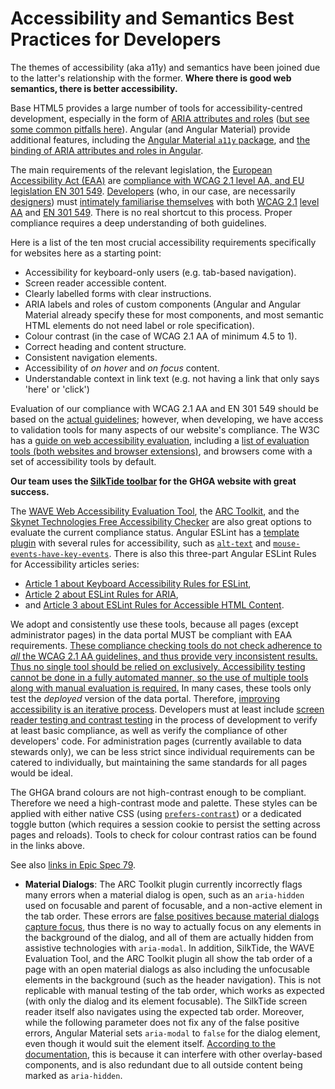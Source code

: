# Accessibility and Semantics Best Practices for Developers

The themes of accessibility (aka a11y) and semantics have been joined due to the latter's relationship with the former.
**Where there is good web semantics, there is better accessibility.**

Base HTML5 provides a large number of tools for accessibility-centred development, especially in the form of [ARIA attributes and roles](https://developer.mozilla.org/en-US/docs/Web/Accessibility/ARIA/Reference) ([but see some common pitfalls here](https://web.dev/learn/accessibility/aria-html?continue=https%3A%2F%2Fweb.dev%2Flearn%2Faccessibility%2F%23article-https%3A%2F%2Fweb.dev%2Flearn%2Faccessibility%2Faria-html)).
Angular (and Angular Material) provide additional features, including the [Angular Material `a11y` package](https://material.angular.dev/cdk/a11y/overview), and [the binding of ARIA attributes and roles in Angular](https://angular.dev/best-practices/a11y#accessibility-attributes).

The main requirements of the relevant legislation, the [European Accessibility Act (EAA)](https://www.wcag.com/compliance/european-accessibility-act/) are [compliance with WCAG 2.1 level AA, and EU legislation EN 301 549](https://www.wcag.com/compliance/european-accessibility-act/#What_technical_standards_should_you_follow_for_EAA_compliance).
[Developers](https://www.w3.org/WAI/tips/developing/) (who, in our case, are necessarily [designers](https://www.w3.org/WAI/tips/designing/)) must [intimately familiarise themselves](https://www.w3.org/WAI/tutorials/) with both [WCAG 2.1](https://www.w3.org/WAI/WCAG22/quickref/?versions=2.1) [level AA](https://www.wcag.com/resource/what-is-wcag/#The_Three_Levels_of_WCAG_Conformance_A_AA_and_AAA) and [EN 301 549](https://www.wcag.com/compliance/en-301-549/).
There is no real shortcut to this process.
Proper compliance requires a deep understanding of both guidelines.

Here is a list of the ten most crucial accessibility requirements specifically for websites here as a starting point:

- Accessibility for keyboard-only users (e.g. tab-based navigation).
- Screen reader accessible content.
- Clearly labelled forms with clear instructions.
- ARIA labels and roles of custom components (Angular and Angular Material already specify these for most components, and most semantic HTML elements do not need label or role specification).
- Colour contrast (in the case of WCAG 2.1 AA of minimum 4.5 to 1).
- Correct heading and content structure.
- Consistent navigation elements.
- Accessibility of _on hover_ and _on focus_ content.
- Understandable context in link text (e.g. not having a link that only says 'here' or 'click')

Evaluation of our compliance with WCAG 2.1 AA and EN 301 549 should be based on the [actual guidelines](https://www.w3.org/TR/WCAG21/); however, when developing, we have access to validation tools for many aspects of our website's compliance.
The W3C has a [guide on web accessibility evaluation](https://www.w3.org/WAI/test-evaluate/), including a [list of evaluation tools (both websites and browser extensions)](https://www.w3.org/WAI/test-evaluate/tools/list/), and browsers come with a set of accessibility tools by default.

**Our team uses the [SilkTide toolbar](https://silktide.com/toolbar/) for the GHGA website with great success.**

The [WAVE Web Accessibility Evaluation Tool](https://wave.webaim.org), the [ARC Toolkit](https://www.tpgi.com/arc-platform/arc-toolkit/), and the [Skynet Technologies Free Accessibility Checker](https://www.skynettechnologies.com/accessibility-checker) are also great options to evaluate the current compliance status.
Angular ESLint has a [template plugin](https://github.com/angular-eslint/angular-eslint/blob/main/packages/eslint-plugin-template/README.md) with several rules for accessibility, such as [`alt-text`](https://github.com/angular-eslint/angular-eslint/blob/main/packages/eslint-plugin-template/docs/rules/alt-text.md) and [`mouse-events-have-key-events`](https://github.com/angular-eslint/angular-eslint/blob/main/packages/eslint-plugin-template/docs/rules/mouse-events-have-key-events.md). There is also this three-part Angular ESLint Rules for Accessibility articles series:

- [Article 1 about Keyboard Accessibility Rules for ESLint](https://dev.to/angular/angular-eslint-rules-for-keyboard-accessibility-236f),
- [Article 2 about ESLint Rules for ARIA](https://dev.to/angular/angular-eslint-rules-for-aria-3ba1),
- and [Article 3 about ESLint Rules for Accessible HTML Content](https://dev.to/angular/angular-eslint-rules-for-accessible-html-content-kf5).

We adopt and consistently use these tools, because all pages (except administrator pages) in the data portal MUST be compliant with EAA requirements.
[These compliance checking tools do not check adherence to _all_ the WCAG 2.1 AA guidelines, and thus provide very inconsistent results. Thus no single tool should be relied on exclusively. Accessibility testing cannot be done in a fully automated manner, so the use of multiple tools along with manual evaluation is required.](https://www.w3.org/WAI/test-evaluate/tools/selecting/) In many cases, these tools only test the _deployed_ version of the data portal. Therefore, [improving accessibility is an iterative process](https://www.wcag.com/solutions/accessibility-checker/#Implementation_process).
Developers must at least include [screen reader testing and contrast testing](https://www.w3.org/WAI/test-evaluate/easy-checks/) in the process of development to verify at least basic compliance, as well as verify the compliance of other developers' code.
For administration pages (currently available to data stewards only), we can be less strict since individual requirements can be catered to individually, but maintaining the same standards for all pages would be ideal.

The GHGA brand colours are not high-contrast enough to be compliant.
Therefore we need a high-contrast mode and palette.
These styles can be applied with either native CSS (using [`prefers-contrast`](https://developer.mozilla.org/en-US/docs/Web/CSS/@media/prefers-contrast)) or a dedicated toggle button (which requires a session cookie to persist the setting across pages and reloads).
Tools to check for colour contrast ratios can be found in the links above.

See also [links in Epic Spec 79](https://github.com/ghga-de/epic-docs/blob/main/79-miniature-horse/technical_specification.md#list-of-online-resources).

- **Material Dialogs**: The ARC Toolkit plugin currently incorrectly flags many errors when a material dialog is open, such as an `aria-hidden` used on focusable and parent of focusable, and a non-active element in the tab order. These errors are [false positives because material dialogs capture focus](https://github.com/angular/components/issues/25664), thus there is no way to actually focus on any elements in the background of the dialog, and all of them are actually hidden from assistive technologies with `aria-modal`. In addition, SilkTide, the WAVE Evaluation Tool, and the ARC Toolkit plugin all show the tab order of a page with an open material dialogs as also including the unfocusable elements in the background (such as the header navigation). This is not replicable with manual testing of the tab order, which works as expected (with only the dialog and its element focusable). The SilkTide screen reader itself also navigates using the expected tab order. Moreover, while the following parameter does not fix any of the false positive errors, Angular Material sets `aria-modal` to `false` for the dialog element, even though it would suit the element itself. [According to the documentation](https://material.angular.dev/components/dialog/api#MatDialogConfig), this is because it can interfere with other overlay-based components, and is also redundant due to all outside content being marked as `aria-hidden`.
